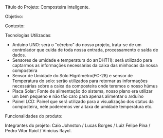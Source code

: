 Titulo do Projeto: Composteira Inteligente.

Objetivo:

Contexto:

Tecnologias Utilizadas:
- Arduíno UNO: será o "cérebro" do nosso projeto, trata-se de um controlador que cuida de toda nossa entrada, processamento e saída de dados.
- Sensores de umidade e temperatura do ar(DHT11): será utilizado para captarmos as informações necessárias da caixa das minhocas da nossa composteira
- Sensor de Umidade do Solo Higrômetro(FC-28) e sensor de Temperatura do solo: serão utilizados para retornar as informações necessárias sobre a caixa da composteira onde teremos o nosso húmus
- Placa Solar: Fonte de alimentação do sistema, nosso plano era utilizar um bem pequeno e não tão caro para apenas alimentar o arduíno
- Painel LCD: Painel que será utilizado para a visualização dos status da composteira, nele poderemos ver a taxa de umidade temperatura etc.

Funcionalidades do produto:

Integrantes do projeto: Caio Johnston / Lucas Borges / Luiz Felipe Pina / Pedro Vitor Raiol / Vinicius Rayol.
